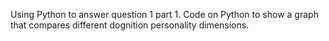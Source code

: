 Using Python to answer question 1 part 1. Code on Python to show a graph that compares different dognition personality dimensions.